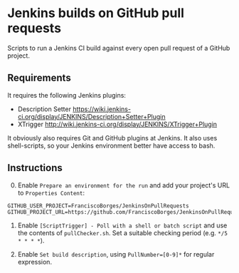 # Jenkins builds on GitHub pull requests

Scripts to run a Jenkins CI build against every open pull request of a GitHub project.

## Requirements

It requires the following Jenkins plugins:
- Description Setter https://wiki.jenkins-ci.org/display/JENKINS/Description+Setter+Plugin
- XTrigger http://wiki.jenkins-ci.org/display/JENKINS/XTrigger+Plugin

It obviously also requires Git and GitHub plugins at Jenkins. It also uses shell-scripts, so your Jenkins environment better have access to bash.

## Instructions

0. Enable ```Prepare an environment for the run``` and add your project's URL to ```Properties Content```:

```
GITHUB_USER_PROJECT=FranciscoBorges/JenkinsOnPullRequests
GITHUB_PROJECT_URL=https://github.com/FranciscoBorges/JenkinsOnPullRequests
```

1. Enable ```[ScriptTrigger] - Poll with a shell or batch script``` and use the contents of ```pullChecker.sh```. Set a suitable checking period (e.g. ```*/5 * * * *```).

2. Enable ```Set build description```, using ```PullNumber=[0-9]*``` for regular expression.


